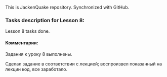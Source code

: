 This is JackenQuake repository.
Synchronized with GitHub.

### Tasks description for Lesson 8:

Lesson 8 tasks done.

#### Комментарии:

Задания к уроку 8 выполнены.

Сделал задание в соответствии с лекцией; воспроизвел показанный на лекции код, все заработало.
